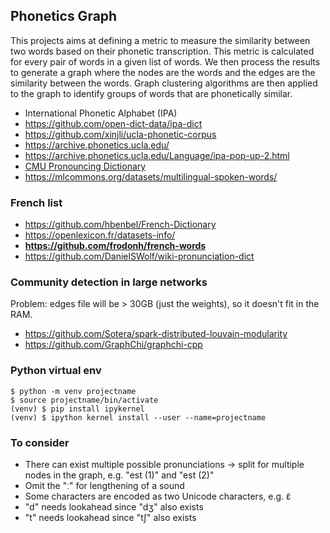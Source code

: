 ## Phonetics Graph

This projects aims at defining a metric to measure the similarity between two words based on their phonetic transcription. This metric is calculated for every pair of words in a given list of words. We then process the results to generate a graph where the nodes are the words and the edges are the similarity between the words. Graph clustering algorithms are then applied to the graph to identify groups of words that are phonetically similar.

- International Phonetic Alphabet (IPA)
- https://github.com/open-dict-data/ipa-dict
- https://github.com/xinjli/ucla-phonetic-corpus
- https://archive.phonetics.ucla.edu/
- https://archive.phonetics.ucla.edu/Language/ipa-pop-up-2.html
- [CMU Pronouncing Dictionary](http://www.speech.cs.cmu.edu/cgi-bin/cmudict)
- https://mlcommons.org/datasets/multilingual-spoken-words/

### French list
- https://github.com/hbenbel/French-Dictionary
- https://openlexicon.fr/datasets-info/
- **https://github.com/frodonh/french-words**
- https://github.com/DanielSWolf/wiki-pronunciation-dict


### Community detection in large networks

Problem: edges file will be > 30GB (just the weights), so it doesn't fit in the RAM.

- https://github.com/Sotera/spark-distributed-louvain-modularity
- https://github.com/GraphChi/graphchi-cpp


### Python virtual env

```
$ python -m venv projectname
$ source projectname/bin/activate
(venv) $ pip install ipykernel
(venv) $ ipython kernel install --user --name=projectname
```


### To consider

- There can exist multiple possible pronunciations -> split for multiple nodes in the graph, e.g. "est (1)" and "est (2)"
- Omit the "ː" for lengthening of a sound
- Some characters are encoded as two Unicode characters, e.g. ɛ̃
- "d" needs lookahead since "dʒ" also exists
- "t" needs lookahead since "tʃ" also exists
